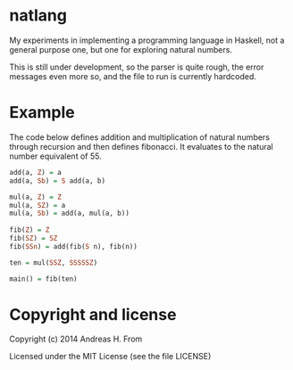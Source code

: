 # natlang
My experiments in implementing a programming language in Haskell, not a general purpose one, but one for exploring natural numbers.

This is still under development, so the parser is quite rough, the error messages even more so, and the file to run is currently hardcoded.

# Example
The code below defines addition and multiplication of natural numbers through recursion and then defines fibonacci.
It evaluates to the natural number equivalent of 55.

```haskell
add(a, Z) = a
add(a, Sb) = S add(a, b)

mul(a, Z) = Z
mul(a, SZ) = a
mul(a, Sb) = add(a, mul(a, b))
  
fib(Z) = Z
fib(SZ) = SZ
fib(SSn) = add(fib(S n), fib(n))

ten = mul(SSZ, SSSSSZ)

main() = fib(ten)
```

# Copyright and license
Copyright (c) 2014 Andreas H. From

Licensed under the MIT License (see the file LICENSE)
